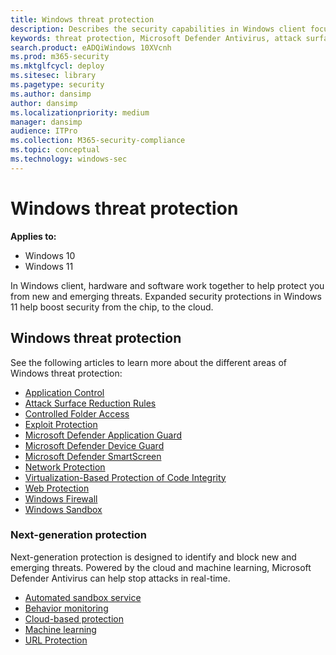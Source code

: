 ```yaml
---
title: Windows threat protection
description: Describes the security capabilities in Windows client focused on threat protection
keywords: threat protection, Microsoft Defender Antivirus, attack surface reduction, next-generation protection, endpoint detection and response, automated investigation and response, microsoft threat experts, Microsoft Secure Score for Devices, advanced hunting, cyber threat hunting, web threat protection
search.product: eADQiWindows 10XVcnh
ms.prod: m365-security
ms.mktglfcycl: deploy
ms.sitesec: library
ms.pagetype: security
ms.author: dansimp
author: dansimp
ms.localizationpriority: medium
manager: dansimp
audience: ITPro
ms.collection: M365-security-compliance
ms.topic: conceptual
ms.technology: windows-sec
---
```


# Windows threat protection

**Applies to:**
- Windows 10
- Windows 11

In Windows client, hardware and software work together to help protect you from new and emerging threats. Expanded security protections in Windows 11 help boost security from the chip, to the cloud.  

## Windows threat protection

See the following articles to learn more about the different areas of Windows threat protection:

- [Application Control](/windows-defender-application-control/windows-defender-application-control.md)
- [Attack Surface Reduction Rules](/microsoft-365/security/defender-endpoint/attack-surface-reduction)
- [Controlled Folder Access](/microsoft-365/security/defender-endpoint/controlled-folders)
- [Exploit Protection](/microsoft-365/security/defender-endpoint/exploit-protection)
- [Microsoft Defender Application Guard](/windows/security/threat-protection/microsoft-defender-application-guard/md-app-guard-overview.md)
- [Microsoft Defender Device Guard](device-guard/introduction-to-device-guard-virtualization-based-security-and-windows-defender-application-control.md)
- [Microsoft Defender SmartScreen](/windows/security/threat-protection/microsoft-defender-smartscreen/microsoft-defender-smartscreen-overview.md)
- [Network Protection](/microsoft-365/security/defender-endpoint/network-protection)
- [Virtualization-Based Protection of Code Integrity](/windows/security/threat-protection/device-guard/enable-virtualization-based-protection-of-code-integrity.md)
- [Web Protection](/microsoft-365/security/defender-endpoint/web-protection-overview)
- [Windows Firewall](windows-firewall/windows-firewall-with-advanced-security.md)
- [Windows Sandbox](/windows/security/threat-protection/windows-sandbox/windows-sandbox-overview.md)

### Next-generation protection
Next-generation protection is designed to identify and block new and emerging threats. Powered by the cloud and machine learning, Microsoft Defender Antivirus can help stop attacks in real-time. 

- [Automated sandbox service](/microsoft-365/security/defender-endpoint/configure-block-at-first-sight-microsoft-defender-antivirus)
- [Behavior monitoring](/microsoft-365/security/defender-endpoint/configure-real-time-protection-microsoft-defender-antivirus)
- [Cloud-based protection](/microsoft-365/security/defender-endpoint/configure-protection-features-microsoft-defender-antivirus)
- [Machine learning](/microsoft-365/security/defender-endpoint/cloud-protection-microsoft-defender-antivirus)
- [URL Protection](/microsoft-365/security/defender-endpoint/configure-network-connections-microsoft-defender-antivirus)
